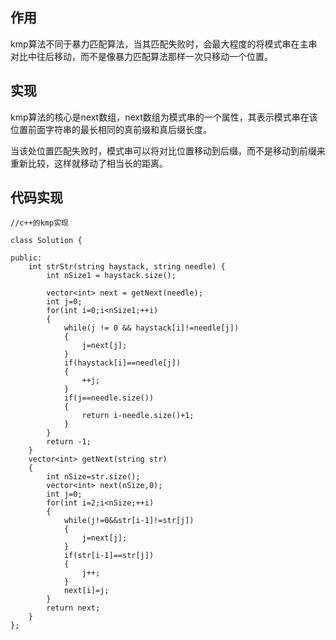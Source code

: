 ## 作用

kmp算法不同于暴力匹配算法，当其匹配失败时，会最大程度的将模式串在主串对比中往后移动，而不是像暴力匹配算法那样一次只移动一个位置。


## 实现

kmp算法的核心是next数组，next数组为模式串的一个属性，其表示模式串在该位置前面字符串的最长相同的真前缀和真后缀长度。

当该处位置匹配失败时，模式串可以将对比位置移动到后缀，而不是移动到前缀来重新比较，这样就移动了相当长的距离。

## 代码实现

```
//c++的kmp实现

class Solution {

public:
    int strStr(string haystack, string needle) {
        int nSize1 = haystack.size();

        vector<int> next = getNext(needle);
        int j=0;
        for(int i=0;i<nSize1;++i)
        {
            while(j != 0 && haystack[i]!=needle[j])
            {
                j=next[j];
            }
            if(haystack[i]==needle[j])
            {
                ++j;
            }
            if(j==needle.size())
            {
                return i-needle.size()+1;
            }
        }
        return -1;
    }
    vector<int> getNext(string str)
    {
        int nSize=str.size();
        vector<int> next(nSize,0);
        int j=0;
        for(int i=2;i<nSize;++i)
        {
            while(j!=0&&str[i-1]!=str[j])
            {
                j=next[j];
            }
            if(str[i-1]==str[j])
            {
                j++;
            }
            next[i]=j;
        }
        return next;
    }
};

```